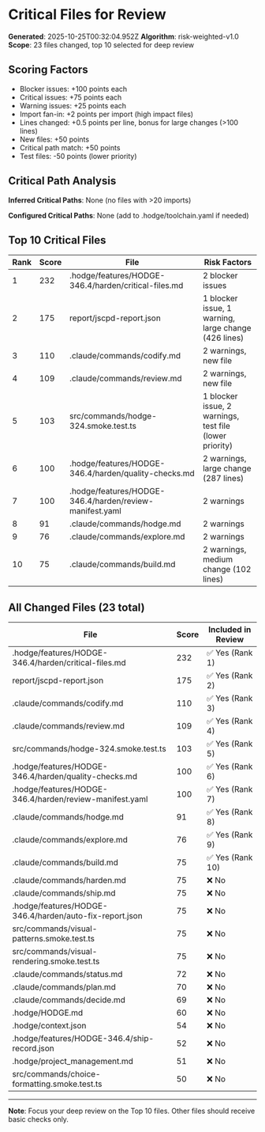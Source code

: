# Critical Files for Review

**Generated**: 2025-10-25T00:32:04.952Z
**Algorithm**: risk-weighted-v1.0
**Scope**: 23 files changed, top 10 selected for deep review

## Scoring Factors

- Blocker issues: +100 points each
- Critical issues: +75 points each
- Warning issues: +25 points each
- Import fan-in: +2 points per import (high impact files)
- Lines changed: +0.5 points per line, bonus for large changes (>100 lines)
- New files: +50 points
- Critical path match: +50 points
- Test files: -50 points (lower priority)

## Critical Path Analysis

**Inferred Critical Paths**: None (no files with >20 imports)

**Configured Critical Paths**: None (add to .hodge/toolchain.yaml if needed)

## Top 10 Critical Files

| Rank | Score | File | Risk Factors |
|------|-------|------|-------------|
| 1 | 232 | .hodge/features/HODGE-346.4/harden/critical-files.md | 2 blocker issues |
| 2 | 175 | report/jscpd-report.json | 1 blocker issue, 1 warning, large change (426 lines) |
| 3 | 110 | .claude/commands/codify.md | 2 warnings, new file |
| 4 | 109 | .claude/commands/review.md | 2 warnings, new file |
| 5 | 103 | src/commands/hodge-324.smoke.test.ts | 1 blocker issue, 2 warnings, test file (lower priority) |
| 6 | 100 | .hodge/features/HODGE-346.4/harden/quality-checks.md | 2 warnings, large change (287 lines) |
| 7 | 100 | .hodge/features/HODGE-346.4/harden/review-manifest.yaml | 2 warnings |
| 8 | 91 | .claude/commands/hodge.md | 2 warnings |
| 9 | 76 | .claude/commands/explore.md | 2 warnings |
| 10 | 75 | .claude/commands/build.md | 2 warnings, medium change (102 lines) |

## All Changed Files (23 total)

| File | Score | Included in Review |
|------|-------|-----------------|
| .hodge/features/HODGE-346.4/harden/critical-files.md | 232 | ✅ Yes (Rank 1) |
| report/jscpd-report.json | 175 | ✅ Yes (Rank 2) |
| .claude/commands/codify.md | 110 | ✅ Yes (Rank 3) |
| .claude/commands/review.md | 109 | ✅ Yes (Rank 4) |
| src/commands/hodge-324.smoke.test.ts | 103 | ✅ Yes (Rank 5) |
| .hodge/features/HODGE-346.4/harden/quality-checks.md | 100 | ✅ Yes (Rank 6) |
| .hodge/features/HODGE-346.4/harden/review-manifest.yaml | 100 | ✅ Yes (Rank 7) |
| .claude/commands/hodge.md | 91 | ✅ Yes (Rank 8) |
| .claude/commands/explore.md | 76 | ✅ Yes (Rank 9) |
| .claude/commands/build.md | 75 | ✅ Yes (Rank 10) |
| .claude/commands/harden.md | 75 | ❌ No |
| .claude/commands/ship.md | 75 | ❌ No |
| .hodge/features/HODGE-346.4/harden/auto-fix-report.json | 75 | ❌ No |
| src/commands/visual-patterns.smoke.test.ts | 75 | ❌ No |
| src/commands/visual-rendering.smoke.test.ts | 75 | ❌ No |
| .claude/commands/status.md | 72 | ❌ No |
| .claude/commands/plan.md | 70 | ❌ No |
| .claude/commands/decide.md | 69 | ❌ No |
| .hodge/HODGE.md | 60 | ❌ No |
| .hodge/context.json | 54 | ❌ No |
| .hodge/features/HODGE-346.4/ship-record.json | 52 | ❌ No |
| .hodge/project_management.md | 51 | ❌ No |
| src/commands/choice-formatting.smoke.test.ts | 50 | ❌ No |

---
**Note**: Focus your deep review on the Top 10 files. Other files should receive basic checks only.
